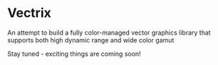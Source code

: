 # Vectrix

An attempt to build a fully color-managed vector graphics library that supports both high dynamic range and wide color gamut

Stay tuned - exciting things are coming soon!
